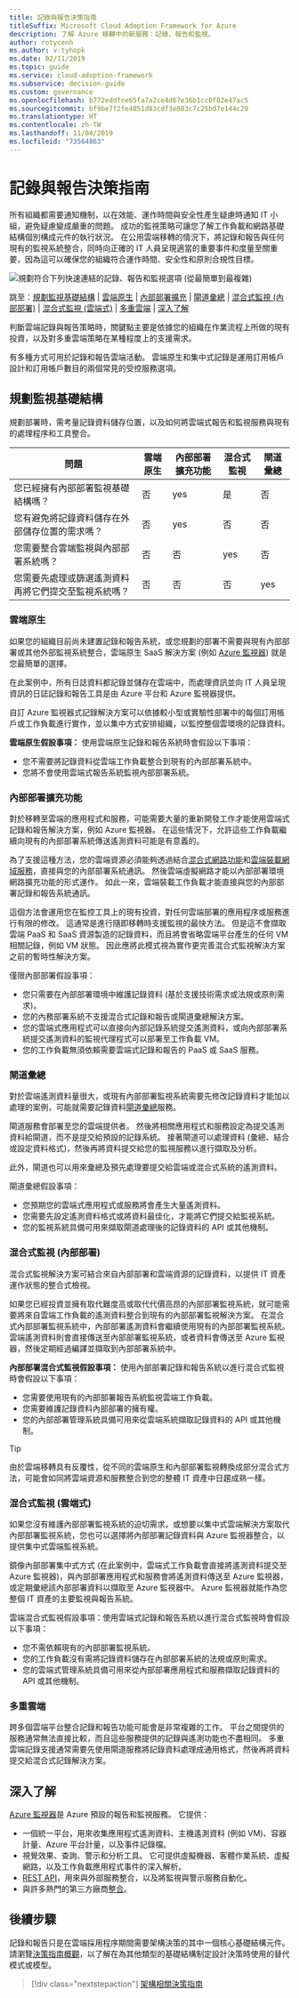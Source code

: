 ```yaml
---
title: 記錄與報告決策指南
titleSuffix: Microsoft Cloud Adoption Framework for Azure
description: 了解 Azure 移轉中的新服務：記錄、報告和監視。
author: rotycenh
ms.author: v-tyhopk
ms.date: 02/11/2019
ms.topic: guide
ms.service: cloud-adoption-framework
ms.subservice: decision-guide
ms.custom: governance
ms.openlocfilehash: b772eddfce65fa7a2ce4d67e36b1cc0f82e47ac5
ms.sourcegitcommit: bf9be7f2fe4851d83cdf3e083c7c25bd7e144c20
ms.translationtype: HT
ms.contentlocale: zh-TW
ms.lasthandoff: 11/04/2019
ms.locfileid: "73564863"
---
```

# <a name="logging-and-reporting-decision-guide"></a>記錄與報告決策指南

所有組織都需要通知機制，以在效能、運作時間與安全性產生疑慮時通知 IT 小組，避免疑慮變成嚴重的問題。 成功的監視策略可讓您了解工作負載和網路基礎結構個別構成元件的執行狀況。 在公用雲端移轉的情況下，將記錄和報告與任何現有的監視系統整合，同時向正確的 IT 人員呈現適當的重要事件和度量至關重要，因為這可以確保您的組織符合運作時間、安全性和原則合規性目標。

![規劃符合下列快速連結的記錄、報告和監視選項 (從最簡單到最複雜)](../../_images/decision-guides/decision-guide-logging-and-reporting.png)

跳至：[規劃監視基礎結構](#plan-your-monitoring-infrastructure) | [雲端原生](#cloud-native) | [內部部署擴充](#on-premises-extension) | [閘道彙總](#gateway-aggregation) | [混合式監視 (內部部署)](#hybrid-monitoring-on-premises) | [混合式監視 (雲端式)](#hybrid-monitoring-cloud-based) | [多重雲端](#multicloud) | [深入了解](#learn-more)

判斷雲端記錄與報告策略時，關鍵點主要是依據您的組織在作業流程上所做的現有投資，以及對多重雲端策略在某種程度上的支援需求。

有多種方式可用於記錄和報告雲端活動。 雲端原生和集中式記錄是運用訂用帳戶設計和訂用帳戶數目的兩個常見的受控服務選項。

## <a name="plan-your-monitoring-infrastructure"></a>規劃監視基礎結構

規劃部署時，需考量記錄資料儲存位置，以及如何將雲端式報告和監視服務與現有的處理程序和工具整合。

| 問題 | 雲端原生 | 內部部署擴充功能 | 混合式監視 | 閘道彙總 |
|-----|-----|-----|-----|-----|
| 您已經擁有內部部署監視基礎結構嗎？ | 否 | yes | 是 |  否 |
| 您有避免將記錄資料儲存在外部儲存位置的需求嗎？ | 否 | yes | 否 | 否 |
| 您需要整合雲端監視與內部部署系統嗎？ | 否 | 否 | yes | 否 |
您需要先處理或篩選遙測資料再將它們提交至監視系統嗎？ | 否 | 否 | 否 | yes |

### <a name="cloud-native"></a>雲端原生

如果您的組織目前尚未建置記錄和報告系統，或您規劃的部署不需要與現有內部部署或其他外部監視系統整合，雲端原生 SaaS 解決方案 (例如 [Azure 監視器](https://docs.microsoft.com/azure/azure-monitor/overview)) 就是您最簡單的選擇。

在此案例中，所有日誌資料都記錄並儲存在雲端中，而處理資訊並向 IT 人員呈現資訊的日誌記錄和報告工具是由 Azure 平台和 Azure 監視器提供。

自訂 Azure 監視器式記錄解決方案可以依據較小型或實驗性部署中的每個訂用帳戶或工作負載進行實作，並以集中方式安排組織，以監控整個雲環境的記錄資料。

**雲端原生假設事項：** 使用雲端原生記錄和報告系統時會假設以下事項：

- 您不需要將記錄資料從雲端工作負載整合到現有的內部部署系統中。
- 您將不會使用雲端式報告系統監視內部部署系統。

### <a name="on-premises-extension"></a>內部部署擴充功能

對於移轉至雲端的應用程式和服務，可能需要大量的重新開發工作才能使用雲端式記錄和報告解決方案，例如 Azure 監視器。 在這些情況下，允許這些工作負載繼續向現有的內部部署系統傳送遙測資料可能是有意義的。

為了支援這種方法，您的雲端資源必須能夠透過結合[混合式網路功能](../software-defined-network/hybrid.md)和[雲端裝載網域服務](../identity/index.md#cloud-hosted-domain-services)，直接與您的內部部署系統通訊。 然後雲端虛擬網路才能以內部部署環境網路擴充功能的形式運作。 如此一來，雲端裝載工作負載才能直接與您的內部部署記錄和報告系統通訊。

這個方法會運用您在監控工具上的現有投資，對任何雲端部署的應用程序或服務進行有限的修改。 這通常是進行隨即移轉時支援監視的最快方法。 但是這不會擷取雲端 PaaS 和 SaaS 資源製造的記錄資料，而且將會省略雲端平台產生的任何 VM 相關記錄，例如 VM 狀態。 因此應將此模式視為實作更完善混合式監視解決方案之前的暫時性解決方案。

僅限內部部署假設事項：

- 您只需要在內部部署環境中維護記錄資料 (基於支援技術需求或法規或原則需求)。
- 您的內務部署系統不支援混合式記錄和報告或閘道彙總解決方案。
- 您的雲端式應用程式可以直接向內部記錄系統提交遙測資料，或向內部部署系統提交遙測資料的監視代理程式可以部署至工作負載 VM。
- 您的工作負載無須依賴需要雲端式記錄和報告的 PaaS 或 SaaS 服務。

### <a name="gateway-aggregation"></a>閘道彙總

對於雲端遙測資料量很大，或現有內部部署監視系統需要先修改記錄資料才能加以處理的案例，可能就需要記錄資料[閘道彙總](https://docs.microsoft.com/azure/architecture/patterns/gateway-aggregation)服務。

閘道服務會部署至您的雲端提供者。 然後將相關應用程式和服務設定為提交遙測資料給閘道，而不是提交給預設的記錄系統。 接著閘道可以處理資料 (彙總、結合或設定資料格式)，然後再將資料提交給您的監視服務以進行擷取及分析。

此外，閘道也可以用來彙總及預先處理要提交給雲端或混合式系統的遙測資料。

閘道彙總假設事項：

- 您預期您的雲端式應用程式或服務將會產生大量遙測資料。
- 您需要先設定遙測資料格式或將資料最佳化，才能將它們提交給監視系統。
- 您的監視系統具備可用來擷取閘道處理後的記錄資料的 API 或其他機制。

### <a name="hybrid-monitoring-on-premises"></a>混合式監視 (內部部署)

混合式監視解決方案可結合來自內部部署和雲端資源的記錄資料，以提供 IT 資產運作狀態的整合式檢視。

如果您已經投資並擁有取代難度高或取代代價高昂的內部部署監視系統，就可能需要將來自雲端工作負載的遙測資料整合到現有的內部部署監視解決方案。 在混合式內部部署監視系統中，內部部署遙測資料會繼續使用現有的內部部署監視系統。 雲端遙測資料則會直接傳送至內部部署監視系統，或者資料會傳送至 Azure 監視器，然後定期經過編譯並擷取到內部部署系統中。

**內部部署混合式監視假設事項：** 使用內部部署記錄和報告系統以進行混合式監視時會假設以下事項：

- 您需要使用現有的內部部署報告系統監視雲端工作負載。
- 您需要維護記錄資料內部部署的擁有權。
- 您的內部部署管理系統具備可用來從雲端系統擷取記錄資料的 API 或其他機制。

> [!TIP]
> 由於雲端移轉具有反覆性，從不同的雲端原生和內部部署監視轉換成部分混合式方法，可能會如同將雲端資源和服務整合到您的整體 IT 資產中日趨成熟一樣。

### <a name="hybrid-monitoring-cloud-based"></a>混合式監視 (雲端式)

如果您沒有維護內部部署監視系統的迫切需求，或想要以集中式雲端解決方案取代內部部署監視系統，您也可以選擇將內部部署記錄資料與 Azure 監視器整合，以提供集中式雲端監視系統。

鏡像內部部署集中式方式 (在此案例中，雲端式工作負載會直接將遙測資料提交至 Azure 監視器)，與內部部署應用程式和服務會將遙測資料傳送至 Azure 監視器，或定期彙總該內部部署資料以擷取至 Azure 監視器中。 Azure 監視器就能作為您整個 IT 資產的主要監視與報告系統。

雲端混合式監視假設事項：使用雲端式記錄和報告系統以進行混合式監視時會假設以下事項：

- 您不需依賴現有的內部部署監視系統。
- 您的工作負載沒有需將記錄資料儲存在內部部署系統的法規或原則需求。
- 您的雲端式管理系統具備可用來從內部部署應用程式和服務擷取記錄資料的 API 或其他機制。

### <a name="multicloud"></a>多重雲端

跨多個雲端平台整合記錄和報告功能可能會是非常複雜的工作。 平台之間提供的服務通常無法直接比較，而且這些服務提供的記錄與遙測功能也不盡相同。
多重雲端記錄支援通常需要先使用閘道服務將記錄資料處理成通用格式，然後再將資料提交給混合式記錄解決方案。

## <a name="learn-more"></a>深入了解

[Azure 監視器](https://docs.microsoft.com/azure/azure-monitor/overview)是 Azure 預設的報告和監視服務。 它提供：

- 一個統一平台，用來收集應用程式遙測資料、主機遙測資料 (例如 VM)、容器計量、Azure 平台計量，以及事件記錄檔。
- 視覺效果、查詢、警示和分析工具。 它可提供虛擬機器、客體作業系統、虛擬網路，以及工作負載應用程式事件的深入解析。
- [REST API](https://docs.microsoft.com/azure/monitoring-and-diagnostics/monitoring-rest-api-walkthrough)，用來與外部服務整合，以及將監視與警示服務自動化。
- 與許多熱門的第三方廠商[整合](https://docs.microsoft.com/azure/monitoring-and-diagnostics/monitoring-partners)。

## <a name="next-steps"></a>後續步驟

記錄和報告只是在雲端採用程序期間需要架構決策的其中一個核心基礎結構元件。 請瀏覽[決策指南概觀](../index.md)，以了解在為其他類型的基礎結構制定設計決策時使用的替代模式或模型。

> [!div class="nextstepaction"]
> [架構相關決策指南](../index.md)
